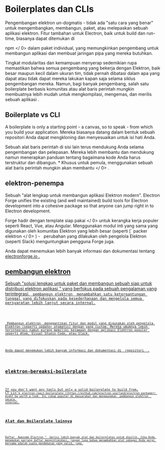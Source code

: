 # Boilerplates dan CLIs

Pengembangan elektron un-dogmatis - tidak ada "satu cara yang benar" untuk mengembangkan, membangun, paket, atau melepaskan sebuah aplikasi elektron. Fitur tambahan untuk Electron, baik untuk build dan run-time, biasanya dapat ditemukan di

 npm </ 0> dalam paket individual, yang memungkinkan pengembang untuk membangun aplikasi dan membuat jaringan pipa yang mereka butuhkan.</p> 

Tingkat modularitas dan kemampuan menyerap sedemikian rupa memastikan bahwa semua pengembang yang bekerja dengan Elektron, baik besar maupun kecil dalam ukuran tim, tidak pernah dibatasi dalam apa yang dapat atau tidak dapat mereka lakukan kapan saja selama siklus pengembangan mereka. Namun, bagi banyak pengembang, salah satu boilerplate berbasis komunitas atau alat baris perintah mungkin membuatnya lebih mudah untuk mengkompilasi, mengemas, dan merilis sebuah aplikasi .



## Boilerplate vs CLI

A boilerplate is only a starting point - a canvas, so to speak - from which you build your application. Mereka biasanya datang dalam bentuk sebuah repositori Anda dapat mengkloning dan menyesuaikan untuk isi hati Anda.

Sebuah alat baris perintah di sisi lain terus mendukung Anda selama pengembangan dan pelepasan. Mereka lebih membantu dan mendukung namun menerapkan panduan tentang bagaimana kode Anda harus terstruktur dan dibangun. * Khusus untuk pemula, menggunakan sebuah alat baris perintah mungkin akan membantu </ 0> .</p> 



## elektron-penempa

Sebuah "alat lengkap untuk membangun aplikasi Elektron modern". Electron Forge unifies the existing (and well maintained) build tools for Electron development into a cohesive package so that anyone can jump right in to Electron development.

Forge hadir dengan  template siap pakai </ 0> untuk kerangka kerja populer seperti React, Vue, atau Angular. Menggunakan modul inti yang sama yang digunakan oleh komunitas Elektron yang lebih besar (seperti [` packer elektron </ 0> ) -  
perubahan yang dilakukan oleh pengelola Elektron (seperti Slack) menguntungkan pengguna Forge juga.</p>

<p spaces-before="0">Anda dapat menemukan lebih banyak informasi dan dokumentasi tentang <a href="https://electronforge.io/"> electronforge.io </ 0> .</p>

<h2 spaces-before="0">pembangun elektron</h2>

<p spaces-before="0">Sebuah "solusi lengkap untuk paket dan membangun sebuah siap untuk distribusi elektron aplikasi " yang berfokus pada sebuah pengalaman yang terintegrasi. <a href="https://github.com/electron-userland/electron-builder"><code> pembangun elektron </ 0> menambahkan satu ketergantungan tunggal yang difokuskan pada kesederhanaan dan mengelola semua persyaratan lebih lanjut secara internal.</p>

<p spaces-before="0"><code> Pembangun elektron </ 0> menggantikan fitur dan modul yang digunakan oleh pengelola Elektron (seperti updater otomatis) dengan yang custom. Mereka umumnya lebih terintegrasi namun kurang memiliki kesamaan dengan aplikasi Elektron populer seperti Atom, Visual Studio Code, atau Slack.</p>

<p spaces-before="0">Anda dapat menemukan lebih banyak informasi dan dokumentasi di <a href="https://github.com/electron-userland/electron-builder"> repositori </ 0> .</p>

<h2 spaces-before="0">elektron-bereaksi-boilerplate</h2>

<p spaces-before="0">If you don't want any tools but only a solid boilerplate to build from,
CT Lin's <a href="https://github.com/chentsulin/electron-react-boilerplate"><code>electron-react-boilerplate`](https://github.com/electron-userland/electron-packager) might be worth a look. Ini cukup populer di masyarakat dan menggunakan  pembangun elektron </ 0> secara 
internal.</p>

<h2 spaces-before="0">Alat dan Boilerplate lainnya</h2>

<p spaces-before="0">Daftar </ strong> Awesome Electron " </ 0> berisi lebih banyak alat dan boilerplates untuk dipilih. Jika Anda menemukan panjang daftar mengintimidasi, jangan lupa bahwa menambahkan alat sebagai Anda pergi bersama adalah suatu pendekatan yang valid, juga.</p>
